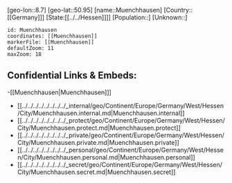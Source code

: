 ﻿---
location: [50.95,8.7]
mapzoom: [7,12] 
mapmarker: city 
type: City
tags:
- geo/City


SpocWebEntityId: 32674
isDeleted: false
confidential: public

---
[geo-lon::8.7]
[geo-lat::50.95]
[name::Muenchhausen]
[Country::[[Germany]]]
[State:[[../../Hessen]]]]
[Population::]
[Unknown::]


```leaflet
id: Muenchhausen
coordinates: [[Muenchhausen]]
markerFile: [[Muenchhausen]]
defaultZoom: 11 
maxZoom: 18
```


## Confidential Links & Embeds: 
-[[Muenchhausen|Muenchhausen]]] 
- [[../../../../../../../../_internal/geo/Continent/Europe/Germany/West/Hessen/City/Muenchhausen.internal.md|Muenchhausen.internal]] 
- [[../../../../../../../../_protect/geo/Continent/Europe/Germany/West/Hessen/City/Muenchhausen.protect.md|Muenchhausen.protect]] 
- [[../../../../../../../../_private/geo/Continent/Europe/Germany/West/Hessen/City/Muenchhausen.private.md|Muenchhausen.private]] 
- [[../../../../../../../../_personal/geo/Continent/Europe/Germany/West/Hessen/City/Muenchhausen.personal.md|Muenchhausen.personal]] 
- [[../../../../../../../../_secret/geo/Continent/Europe/Germany/West/Hessen/City/Muenchhausen.secret.md|Muenchhausen.secret]] 
